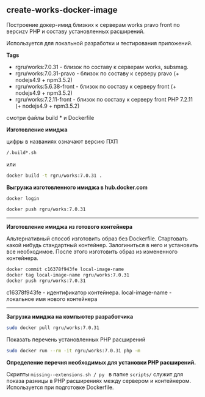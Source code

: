 create-works-docker-image
--------------------

Построение докер-имид близких к серверам works pravo  front по версиzv PHP и составу установленных расширений.


Используется для локальной разработки и тестирования приложений.


**Tags**

* rgru/works:7.0.31 - близок по составу к серверам works, subsmag.
* rgru/works:7.0.31-pravo - близок по составу к серверу pravo (+ nodejs4.9 + npm3.5.2)
* rgru/works:5.6.38-front - близок по составу к серверу front (+ nodejs4.9 + npm3.5.2)
* rgru/works:7.2.11-front - близок по составу к серверу front PHP 7.2.11 (+ nodejs4.9 + npm3.5.2)
 

смотри  файлы build *  и Dockerfile





**Изготовление имиджа**

цифры в названиях означают версию ПХП


```sh
/.build*.sh
```
или

```sh
docker build -t rgru/works:7.0.31 .
```

**Выгрузка изготовленного имиджа в hub.docker.com**

```sh
docker login

docker push rgru/works:7.0.31
```


-----------------------
**Изготовление имиджа из готового контейнера**

Альтернативный способ изготовить образ без Dockerfile.
Стартовать какой нибудь стандартный контейнер. Залогиниться в него и установить все необходимое.
После этого изготовить образ из измененного контейнера. 

```sh
docker commit c16378f943fe local-image-name
docker tag local-image-name rgru/works:7.0.31
docker push rgru/works:7.0.31

```

c16378f943fe - идентификатор контейнера.
local-image-name - локальное имя нового контейнера



----------------------


**Загрузка имиджа на компьютер разработчика**


```sh
sudo docker pull rgru/works:7.0.31
```

Показать перечень установленных PHP расширений

```sh
sudo docker run --rm -it rgru/works:7.0.31 php -m
```


**Определение перечня необходимых для установки PHP расширений.**


Скрипты `missing--extensions.sh / py ` в папке `scripts/` служит для показа разницы в PHP расширениях между сервером и контейнером.
Используется при подготовке Dockerfile.
